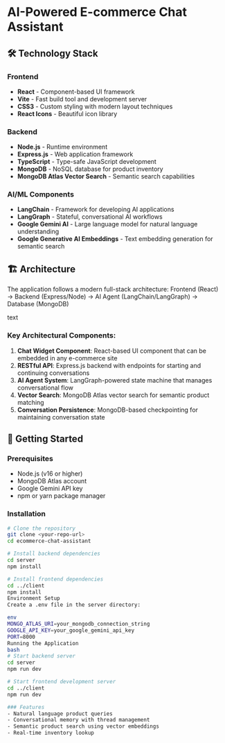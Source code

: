 # AI-Powered E-commerce Chat Assistant

## 🛠️ Technology Stack

### Frontend
- **React** - Component-based UI framework
- **Vite** - Fast build tool and development server
- **CSS3** - Custom styling with modern layout techniques
- **React Icons** - Beautiful icon library

### Backend
- **Node.js** - Runtime environment
- **Express.js** - Web application framework
- **TypeScript** - Type-safe JavaScript development
- **MongoDB** - NoSQL database for product inventory
- **MongoDB Atlas Vector Search** - Semantic search capabilities

### AI/ML Components
- **LangChain** - Framework for developing AI applications
- **LangGraph** - Stateful, conversational AI workflows
- **Google Gemini AI** - Large language model for natural language understanding
- **Google Generative AI Embeddings** - Text embedding generation for semantic search

## 🏗️ Architecture                                    
The application follows a modern full-stack architecture:
Frontend (React) → Backend (Express/Node) → AI Agent (LangChain/LangGraph) → Database (MongoDB)

text

### Key Architectural Components:
1. **Chat Widget Component**: React-based UI component that can be embedded in any e-commerce site
2. **RESTful API**: Express.js backend with endpoints for starting and continuing conversations
3. **AI Agent System**: LangGraph-powered state machine that manages conversational flow
4. **Vector Search**: MongoDB Atlas vector search for semantic product matching
5. **Conversation Persistence**: MongoDB-based checkpointing for maintaining conversation state

## 🚀 Getting Started

### Prerequisites
- Node.js (v16 or higher)
- MongoDB Atlas account
- Google Gemini API key
- npm or yarn package manager

### Installation
```bash
# Clone the repository
git clone <your-repo-url>
cd ecommerce-chat-assistant

# Install backend dependencies
cd server
npm install

# Install frontend dependencies
cd ../client
npm install
Environment Setup
Create a .env file in the server directory:

env
MONGO_ATLAS_URI=your_mongodb_connection_string
GOOGLE_API_KEY=your_google_gemini_api_key
PORT=8000
Running the Application
bash
# Start backend server
cd server
npm run dev

# Start frontend development server
cd ../client
npm run dev

### Features
- Natural language product queries
- Conversational memory with thread management
- Semantic product search using vector embeddings
- Real-time inventory lookup

